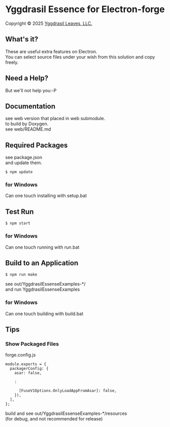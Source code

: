 ﻿# Yggdrasil Essence for Electron-forge

Copyright © 2025 [Yggdrasil Leaves, LLC.](https://yggdrasil-leaves.com)

## What's it?

These are useful extra features on Electron.  
You can select source files under your wish from this solution and copy freely.  

## Need a Help?

But we'll not help you:-P

## Documentation

see web version that placed in web submodule.  
to build by Doxygen.  
see web/README.md  

## Required Packages

see package.json  
and update them.
```
$ npm update
```

### for Windows

Can one touch installing with setup.bat

## Test Run

```
$ npm start
```
### for Windows

Can one touch running with run.bat

## Build to an Application

```
$ npm run make
```

see out/YggdrasilEssenseExamples-*/  
and run YggdrasilEssenseExamples

### for Windows

Can one touch building with build.bat

## Tips

### Show Packaged Files

forge.config.js

```
module.exports = {
  packagerConfig: {
    asar: false,

	:

      [FuseV1Options.OnlyLoadAppFromAsar]: false,
    }),
  ],
};

```

build and see out/YggdrasilEssenseExamples-*/resources  
(for debug, and not recommended for release)  


